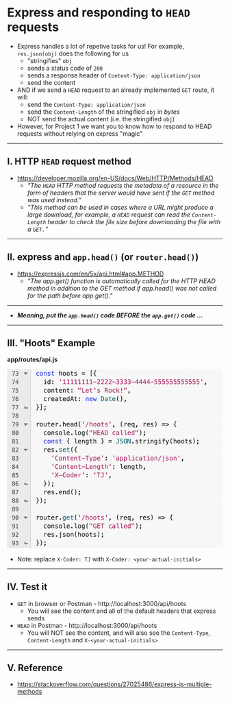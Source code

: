 # Express and responding to `HEAD` requests

- Express handles a lot of repetive tasks for us! For example, `res.json(obj)` does the following for us
  - "stringifies" `obj`
  -  sends a status code of `200`
  -  sends a response header of `Content-Type: application/json`
  -  send the content
- AND if we send a `HEAD` request to an already implemented `GET` route, it will:
  - send the `Content-Type: application/json`
  - send the `Content-Length` of the stringified `obj` in *bytes*
  - NOT send the actual content (i.e. the stringified `obj`)
- However, for Project 1 we want you to know how to respond to HEAD requests without relying on express "magic"

---

## I. HTTP `HEAD` request method
- https://developer.mozilla.org/en-US/docs/Web/HTTP/Methods/HEAD
  - *"The `HEAD` HTTP method requests the metadata of a resource in the form of headers that the server would have sent if the `GET` method was used instead."*
  - *"This method can be used in cases where a URL might produce a large download, for example, a `HEAD` request can read the `Content-Length` header to check the file size before downloading the file with a `GET.`"*

---

## II. express and `app.head()` (or `router.head()`)
- https://expressjs.com/en/5x/api.html#app.METHOD
  - *"The app.get() function is automatically called for the HTTP HEAD method in addition to the GET method if app.head() was not called for the path before app.get()."*

---

- ***Meaning, put the `app.head()` code BEFORE the `app.get()` code ...***

---

## III. "Hoots" Example

**app/routes/api.js**

![screenshot](_images/p1-1.png)

- Note: replace `X-Coder: TJ` with `X-Coder: <your-actual-initials>`

---

## IV. Test it
- `GET` in browser or Postman - http://localhost:3000/api/hoots
  - You will see the content and all of the default headers that express sends
- `HEAD` in Postman - http://localhost:3000/api/hoots
  - You will NOT see the content, and will also see the `Content-Type`, `Content-Length` and `X-<your-actual-initials>`


---

## V. Reference
- https://stackoverflow.com/questions/27025486/express-js-multiple-methods
